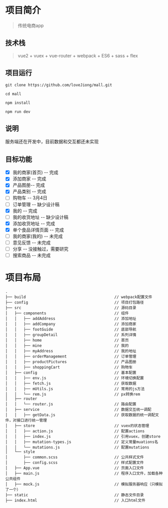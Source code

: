 # 项目简介

> 传统电商app

## 技术栈

> vue2 + vuex + vue-router + webpack + ES6 + sass + flex

## 项目运行
```
git clone https://github.com/loveJiong/mall.git

cd mall

npm install

npm run dev
```

## 说明
服务端还在开发中，目前数据和交互都还未实现

## 目标功能
- [x] 我的商家(首页) -- 完成
- [x] 添加商家 -- 完成
- [x] 产品图册-- 完成
- [x] 产品类别 -- 完成
- [ ] 购物车 -- 3月4日
- [ ] 订单管理 -- 缺少设计稿
- [x] 我的 -- 完成
- [ ] 我的收货地址 -- 缺少设计稿
- [x] 添加收货地址 -- 完成
- [x] 单个食品详情页面 -- 完成
- [ ] 我的商家(我的) -- 未完成
- [ ] 意见反馈 -- 未完成
- [ ] 分享 -- 没接触过，需要研究
- [ ] 搜索商品 -- 未完成

# 项目布局

```
.
├── build                                       // webpack配置文件
├── config                                      // 项目打包路径
├── src                                         // 源码目录
│   ├── components                              // 组件
│   │   ├── addAddress                          // 添加地址
│   │   ├── addCompany                          // 添加商家
│   │   ├── footGuide                           // 底部导航
│   │   ├── groupDetail                         // 系列详情
│   │   ├── home                                // 首页
│   │   ├── mine                                // 我的
│   │   ├── myAddress                           // 我的地址
│   │   ├── orderManagement                     // 订单管理
│   │   ├── productPictures                     // 产品图册
│   │   ├── shoppingCart                        // 购物车
│   ├── config                                  // 基本配置
│   │   ├── env.js                              // 环境切换配置
│   │   ├── fetch.js                            // 获取数据
│   │   ├── mUtils.js                           // 常用的js方法
│   │   └── rem.js                              // px转换rem
│   ├── router
│   │   └── router.js                           // 路由配置
│   ├── service                                 // 数据交互统一调配
│   │   ├── getData.js                          // 获取数据的统一调配文件，对接口进行统一管理
│   ├── store                                   // vuex的状态管理
│   │   ├── action.js                           // 配置actions
│   │   ├── index.js                            // 引用vuex，创建store
│   │   ├── mutation-types.js                   // 定义常量muations名
│   │   └── mutations.js                        // 配置mutations
│   └── style
│       ├── common.scss                         // 公共样式文件
│       ├── config.scss                         // 样式配置文件
│   ├── App.vue                                 // 页面入口文件
│   ├── main.js                                 // 程序入口文件，加载各种公共组件
│   ├── mock.js                                 // 模拟服务器响应（只模拟了一个）
├── static                                      // 静态文件目录
├── index.html                                  // 入口html文件